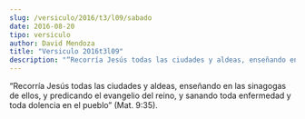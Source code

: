 ```yaml
---
slug: /versiculo/2016/t3/l09/sabado
date: 2016-08-20
tipo: versiculo
author: David Mendoza
title: "Versiculo 2016t3l09"
description: "“Recorría Jesús todas las ciudades y aldeas, enseñando en las sinagogas de ellos, y predicando el evangelio del reino, y sanando toda enfermedad y toda dolencia en el pueblo” (Mat. 9:35)."
---
```


“Recorría Jesús todas las ciudades y aldeas, enseñando en las sinagogas de ellos, y predicando el evangelio del reino, y sanando toda enfermedad y toda dolencia en el pueblo” (Mat. 9:35).
